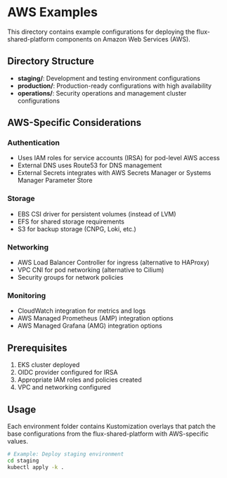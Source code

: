 # AWS Examples

This directory contains example configurations for deploying the flux-shared-platform components on Amazon Web Services (AWS).

## Directory Structure

- **staging/**: Development and testing environment configurations
- **production/**: Production-ready configurations with high availability
- **operations/**: Security operations and management cluster configurations

## AWS-Specific Considerations

### Authentication
- Uses IAM roles for service accounts (IRSA) for pod-level AWS access
- External DNS uses Route53 for DNS management
- External Secrets integrates with AWS Secrets Manager or Systems Manager Parameter Store

### Storage
- EBS CSI driver for persistent volumes (instead of LVM)
- EFS for shared storage requirements
- S3 for backup storage (CNPG, Loki, etc.)

### Networking
- AWS Load Balancer Controller for ingress (alternative to HAProxy)
- VPC CNI for pod networking (alternative to Cilium)
- Security groups for network policies

### Monitoring
- CloudWatch integration for metrics and logs
- AWS Managed Prometheus (AMP) integration options
- AWS Managed Grafana (AMG) integration options

## Prerequisites

1. EKS cluster deployed
2. OIDC provider configured for IRSA
3. Appropriate IAM roles and policies created
4. VPC and networking configured

## Usage

Each environment folder contains Kustomization overlays that patch the base configurations from the flux-shared-platform with AWS-specific values.

```bash
# Example: Deploy staging environment
cd staging
kubectl apply -k .
```